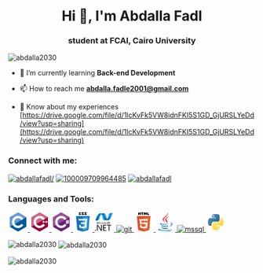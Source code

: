 <h1 align="center">Hi 👋, I'm Abdalla Fadl</h1>
<h3 align="center">student at FCAI, Cairo University</h3>

<p align="left"> <img src="https://komarev.com/ghpvc/?username=abdalla2030&label=Profile%20views&color=0e75b6&style=flat" alt="abdalla2030" /> </p>

- 🌱 I’m currently learning **Back-end Development**

- 📫 How to reach me **abdalla.fadle2001@gmail.com**

- 📄 Know about my experiences [https://drive.google.com/file/d/1lcKvFk5VW8idnFKI5S1GD_GjURSLYeDd/view?usp=sharing](https://drive.google.com/file/d/1lcKvFk5VW8idnFKI5S1GD_GjURSLYeDd/view?usp=sharing)

<h3 align="left">Connect with me:</h3>
<p align="left">
<a href="https://linkedin.com/in/abdallafadl/" target="blank"><img align="center" src="https://raw.githubusercontent.com/rahuldkjain/github-profile-readme-generator/master/src/images/icons/Social/linked-in-alt.svg" alt="abdallafadl/" height="30" width="40" /></a>
<a href="https://fb.com/100009709964485" target="blank"><img align="center" src="https://raw.githubusercontent.com/rahuldkjain/github-profile-readme-generator/master/src/images/icons/Social/facebook.svg" alt="100009709964485" height="30" width="40" /></a>
<a href="https://www.youtube.com/c/abdallafadl" target="blank"><img align="center" src="https://raw.githubusercontent.com/rahuldkjain/github-profile-readme-generator/master/src/images/icons/Social/youtube.svg" alt="abdallafadl" height="30" width="40" /></a>
</p>

<h3 align="left">Languages and Tools:</h3>
<p align="left"> <a href="https://www.cprogramming.com/" target="_blank" rel="noreferrer"> <img src="https://raw.githubusercontent.com/devicons/devicon/master/icons/c/c-original.svg" alt="c" width="40" height="40"/> </a> <a href="https://www.w3schools.com/cpp/" target="_blank" rel="noreferrer"> <img src="https://raw.githubusercontent.com/devicons/devicon/master/icons/cplusplus/cplusplus-original.svg" alt="cplusplus" width="40" height="40"/> </a> <a href="https://www.w3schools.com/cs/" target="_blank" rel="noreferrer"> <img src="https://raw.githubusercontent.com/devicons/devicon/master/icons/csharp/csharp-original.svg" alt="csharp" width="40" height="40"/> </a> <a href="https://www.w3schools.com/css/" target="_blank" rel="noreferrer"> <img src="https://raw.githubusercontent.com/devicons/devicon/master/icons/css3/css3-original-wordmark.svg" alt="css3" width="40" height="40"/> </a> <a href="https://dotnet.microsoft.com/" target="_blank" rel="noreferrer"> <img src="https://raw.githubusercontent.com/devicons/devicon/master/icons/dot-net/dot-net-original-wordmark.svg" alt="dotnet" width="40" height="40"/> </a> <a href="https://git-scm.com/" target="_blank" rel="noreferrer"> <img src="https://www.vectorlogo.zone/logos/git-scm/git-scm-icon.svg" alt="git" width="40" height="40"/> </a> <a href="https://www.w3.org/html/" target="_blank" rel="noreferrer"> <img src="https://raw.githubusercontent.com/devicons/devicon/master/icons/html5/html5-original-wordmark.svg" alt="html5" width="40" height="40"/> </a> <a href="https://www.java.com" target="_blank" rel="noreferrer"> <img src="https://raw.githubusercontent.com/devicons/devicon/master/icons/java/java-original.svg" alt="java" width="40" height="40"/> </a> <a href="https://www.microsoft.com/en-us/sql-server" target="_blank" rel="noreferrer"> <img src="https://www.svgrepo.com/show/303229/microsoft-sql-server-logo.svg" alt="mssql" width="40" height="40"/> </a> <a href="https://www.python.org" target="_blank" rel="noreferrer"> <img src="https://raw.githubusercontent.com/devicons/devicon/master/icons/python/python-original.svg" alt="python" width="40" height="40"/> </a> </p>

<p><img align="left" src="https://github-readme-stats.vercel.app/api/top-langs?username=abdalla2030&show_icons=true&locale=en&layout=compact" alt="abdalla2030" /></p>

<p>&nbsp;<img align="center" src="https://github-readme-stats.vercel.app/api?username=abdalla2030&show_icons=true&locale=en" alt="abdalla2030" /></p>

<p><img align="center" src="https://github-readme-streak-stats.herokuapp.com/?user=abdalla2030&" alt="abdalla2030" /></p>
